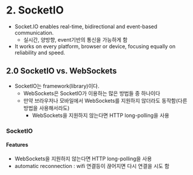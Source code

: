 # 2. SocketIO

- Socket.IO enables real-time, bidirectional and event-based communication.
  - 실시간, 양방향, event기반의 통신을 가능하게 함
- It works on every platform, browser or device, focusing equally on reliability and speed.

## 2.0 SocketIO vs. WebSockets

- SocketIO는 framework(library)이다.
  - WebSockets은 SocketIO가 이용하는 많은 방법들 중 하나이다
  - 만약 브라우저나 모바일에서 WebSockets를 지원하지 않더라도 동작함(다른 방법을 사용해서라도)
    - WebSockets을 지원하지 않는다면 HTTP long-polling을 사용

### SocketIO

#### Features

- WebSockets을 지원하지 않는다면 HTTP long-polling을 사용
- automatic reconnection : wifi 연결등이 끊어지면 다시 연결을 시도 함
